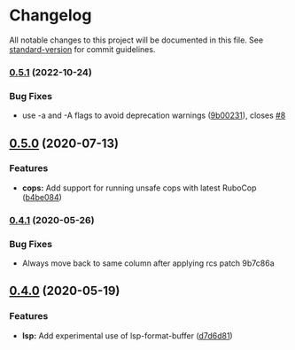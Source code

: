 # Changelog

All notable changes to this project will be documented in this file. See [standard-version](https://github.com/conventional-changelog/standard-version) for commit guidelines.

### [0.5.1](https://github.com/jimeh/rubocopfmt.el/compare/0.5.0...0.5.1) (2022-10-24)


### Bug Fixes

* use -a and -A flags to avoid deprecation warnings ([9b00231](https://github.com/jimeh/rubocopfmt.el/commit/9b0023158cf2517fc07938f678fac8b67f1c6da3)), closes [#8](https://github.com/jimeh/rubocopfmt.el/issues/8)

## [0.5.0](https://github.com/jimeh/rubocopfmt.el/compare/0.4.1...0.5.0) (2020-07-13)


### Features

* **cops:** Add support for running unsafe cops with latest RuboCop ([b4be084](https://github.com/jimeh/rubocopfmt.el/commit/b4be08469c9d8d95b2847c625241d9be8fa34ed0))

### [0.4.1](///compare/0.4.0...0.4.1) (2020-05-26)


### Bug Fixes

* Always move back to same column after applying rcs patch 9b7c86a

## [0.4.0](https://github.com/jimeh/rubocopfmt.el/compare/0.3.0...0.4.0) (2020-05-19)


### Features

* **lsp:** Add experimental use of lsp-format-buffer ([d7d6d81](https://github.com/jimeh/rubocopfmt.el/commit/d7d6d81b520e9d83e2411fc49bd5923cdb0c4aae))
